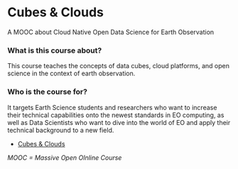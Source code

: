 # Cubes & Clouds

A MOOC about Cloud Native Open Data Science for Earth Observation


### What is this course about?
This course teaches the concepts of data cubes, cloud platforms, and open science in the context of earth observation.

### Who is the course for?
It targets Earth Science students and researchers who want to increase their technical capabilities onto the newest standards in EO computing, as well as Data Scientists who want to dive into the world of EO and apply their technical background to a new field.

* [Cubes & Clouds](https://eo-college.org/courses/cubes-and-clouds/)



_MOOC = Massive Open OInline Course_
